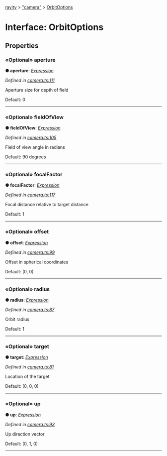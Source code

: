 [rayity](../README.md) > ["camera"](../modules/_camera_.md) > [OrbitOptions](../interfaces/_camera_.orbitoptions.md)



# Interface: OrbitOptions


## Properties
<a id="aperture"></a>

### «Optional» aperture

**●  aperture**:  *[Expression](_expression_.expression.md)* 

*Defined in [camera.ts:111](https://github.com/gribbet/rayity/blob/7a9144e/src/camera.ts#L111)*



Aperture size for depth of field

Default: 0




___

<a id="fieldofview"></a>

### «Optional» fieldOfView

**●  fieldOfView**:  *[Expression](_expression_.expression.md)* 

*Defined in [camera.ts:105](https://github.com/gribbet/rayity/blob/7a9144e/src/camera.ts#L105)*



Field of view angle in radians

Default: 90 degrees




___

<a id="focalfactor"></a>

### «Optional» focalFactor

**●  focalFactor**:  *[Expression](_expression_.expression.md)* 

*Defined in [camera.ts:117](https://github.com/gribbet/rayity/blob/7a9144e/src/camera.ts#L117)*



Focal distance relative to target distance

Default: 1




___

<a id="offset"></a>

### «Optional» offset

**●  offset**:  *[Expression](_expression_.expression.md)* 

*Defined in [camera.ts:99](https://github.com/gribbet/rayity/blob/7a9144e/src/camera.ts#L99)*



Offset in spherical coordinates

Default: (0, 0)




___

<a id="radius"></a>

### «Optional» radius

**●  radius**:  *[Expression](_expression_.expression.md)* 

*Defined in [camera.ts:87](https://github.com/gribbet/rayity/blob/7a9144e/src/camera.ts#L87)*



Orbit radius

Default: 1




___

<a id="target"></a>

### «Optional» target

**●  target**:  *[Expression](_expression_.expression.md)* 

*Defined in [camera.ts:81](https://github.com/gribbet/rayity/blob/7a9144e/src/camera.ts#L81)*



Location of the target

Default: (0, 0, 0)




___

<a id="up"></a>

### «Optional» up

**●  up**:  *[Expression](_expression_.expression.md)* 

*Defined in [camera.ts:93](https://github.com/gribbet/rayity/blob/7a9144e/src/camera.ts#L93)*



Up direction vector

Default: (0, 1, 0)




___


